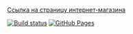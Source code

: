 [Ссылка на страницу интернет-магазина](https://VladimirFilippov555.github.io/ra3-homework-films)

[![Build status](https://ci.appveyor.com/api/projects/status/969447rlawhgwaan?svg=true)](https://ci.appveyor.com/project/VladimirFilippov555/ra3-homework-films)
[![GitHub Pages](https://img.shields.io/badge/GitHub%20Pages-GO-green.svg)](https://VladimirFilippov555.github.io/ra3-homework-films)
